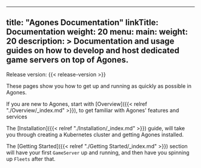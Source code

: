 
---
title: "Agones Documentation"
linkTitle: Documentation
weight: 20
menu:
  main:
    weight: 20
description: >
  Documentation and usage guides on how to develop and host dedicated game servers on top of Agones.
---
Release version: {{< release-version >}}

These pages show you how to get up and running as quickly as possible in Agones.

If you are new to Agones, start with [Overview]({{< relref "./Overview/_index.md" >}}), to get familiar with Agones'
features and services

The [Installation]({{< relref "./Installation/_index.md" >}}) guide, will take you through creating a Kubernetes
cluster and getting Agones installed.

The [Getting Started]({{< relref "./Getting Started/_index.md" >}}) section will have your 
first `GameServer` up and running, and then have you spinning up `Fleets` after that.
